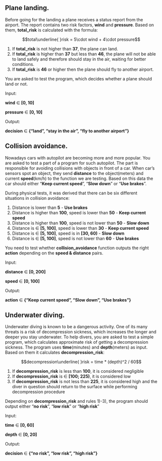 ## Plane landing.

Before going for the landing a plane receives a status report from the airport. The report contains two risk factors, **wind** and **pressure**. Based on them, **total_risk** is calculated with the formula:

$$total\underline{ }risk = 5\cdot wind + 4\cdot pressure$$


1. If **total_risk** is not higher than **37**, the plane can land.
2. If **total_risk** is higher than **37** but less than **46**, the plane will not be able to land safely and therefore should stay in the air, waiting for better conditions. 
3. If **total_risk** is **46** or higher then the plane should fly to another airport. 

You are asked to test the program, which decides whether a plane should land or not.

Input: 

**wind** $\in$ **[0, 10]**

**pressure** $\in$ **[0, 10]**

Output:

**decision** $\in$ **{“land”, “stay in the air”, “fly to another airport”}**


## Collision avoidance.

Nowadays cars with autopilot are becoming more and more popular. You are asked to test a part of a program for such autopilot. The part is responsible for avoiding collisions with objects in front of a car. When car’s sensors spot an object, they send **distance** to the object(meters) and current **speed**(km/h) to the function we are testing. Based on this data the car should either “**Keep current speed**”, “**Slow down**” or “**Use brakes**”. 

During physical tests, it was derived that there can be six different situations in collision avoidance:



1. Distance is lower than **5** - **Use brakes**
2. Distance is higher than **100**, speed is lower than **50** - **Keep current speed**
3. Distance is higher than **100**, speed is not lower than **50** - **Slow down**
4. Distance is $\in$ **[5, 100]**, speed is lower than **30** - **Keep current speed**
5. Distance is $\in$ **[5, 100]**, speed is in **[30, 60)**  - **Slow down**
6. Distance is $\in$ **[5, 100]**, speed is not lower than **60** - **Use brakes**

You need to test whether **collision_avoidance** function outputs the right **action** depending on the **speed & distance** pairs.

Input: 

**distance** $\in$ **[0, 200]**

**speed** $\in$ **[0, 100]**

Output:

**action** $\in$ **{“Keep current speed”, “Slow down”, “Use brakes”}**


## Underwater diving.

Underwater diving is known to be a dangerous activity. One of its many threats is a risk of decompression sickness, which increases the longer and deeper you stay underwater. To help divers, you are asked to test a simple program, which calculates approximate risk of getting a decompression sickness. The program uses **time**(minutes) and **depth**(meters) as input. Based on them it calculates **decompression_risk**:

$$decompression\underline{ }risk = time * (depth)^2 / 60$$



1. If **decompression_risk** is less than **100**, it is considered negligible
2. If **decompression_risk** is $\in$ **[100; 225)**, it is considered low
3. If **decompression_risk** is not less than **225**, it is considered high and the diver in question should return to the surface while performing decompression procedure

Depending on **decompression_risk** and rules 1)-3), the program should output either “**no risk**”, “**low risk**” or “**high risk**”

Input: 

**time** $\in$ **[0, 60]**

**depth** $\in$ **[0, 20]**

Output:

**decision** $\in$ **{“no risk”, “low risk”, “high risk”}**
